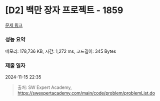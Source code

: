 # [D2] 백만 장자 프로젝트 - 1859 

[문제 링크](https://swexpertacademy.com/main/code/problem/problemDetail.do?contestProbId=AV5LrsUaDxcDFAXc) 

### 성능 요약

메모리: 178,736 KB, 시간: 1,272 ms, 코드길이: 345 Bytes

### 제출 일자

2024-11-15 22:35



> 출처: SW Expert Academy, https://swexpertacademy.com/main/code/problem/problemList.do